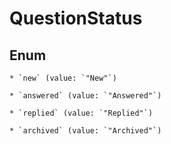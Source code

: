 
# QuestionStatus

## Enum


    * `new` (value: `"New"`)

    * `answered` (value: `"Answered"`)

    * `replied` (value: `"Replied"`)

    * `archived` (value: `"Archived"`)



